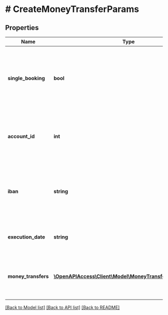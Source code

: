 # # CreateMoneyTransferParams

## Properties

Name | Type | Description | Notes
------------ | ------------- | ------------- | -------------
**single_booking** | **bool** | This field is only relevant when you pass multiple orders. It determines whether the orders should be processed by the bank as one collective booking (in case of &#39;false&#39;), or as single bookings (in case of &#39;true&#39;). Note that it is subject to the bank whether it will regard the field. Default value is &#39;false&#39;. | [optional] [default to false]
**account_id** | **int** | Identifier of the account that should be used for the money transfer. If you want to do a standalone money transfer (finAPI Payment product, i.e. for an account that is not imported in finAPI) leave this field unset and instead use the field &#39;iban&#39;. | [optional]
**iban** | **string** | IBAN of the account that should be used for the money transfer. Use this field only if you want to do a standalone money transfer (finAPI Payment product, i.e. for an account that is not imported in finAPI) otherwise, use the &#39;accountId&#39; field and leave this field unset. | [optional]
**execution_date** | **string** | Execution date for the money transfer(s), in the format &#39;YYYY-MM-DD&#39;. May not be in the past. If not specified, then the current date will be used. | [optional]
**money_transfers** | [**\OpenAPIAccess\Client\Model\MoneyTransferOrderParams[]**](MoneyTransferOrderParams.md) | &lt;strong&gt;Type:&lt;/strong&gt; MoneyTransferOrderParams&lt;br/&gt; List of money transfer orders (may contain at most 15000 items). Please note that collective money transfer may not always be supported. |

[[Back to Model list]](../../README.md#models) [[Back to API list]](../../README.md#endpoints) [[Back to README]](../../README.md)
